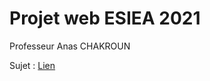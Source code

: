 # Projet web ESIEA 2021
Professeur Anas CHAKROUN

Sujet : [Lien](https://docs.google.com/document/d/1lb-uMzLFX5j1SYizT4z8LypalpZee6FAmU3vZ4fvMnY/edit)

